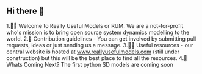 ## Hi there 👋

1.🙋‍♀️ Welcome to Really Useful Models or RUM. We are a not-for-profit who's mission is to bring open source system dynamics modelling to the world.
2.🌈 Contribution guidelines - You can get involved by submitting pull requests, ideas or just sending us a message.
3.👩‍💻 Useful resources - our central website is hosted at www.reallyusefulmodels.com (still under construction) but this will be the best place to find all the resources.
4.🧙 Whats Coming Next? The first python SD models are coming soon
